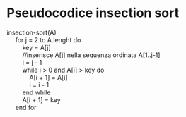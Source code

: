 # Pseudocodice insection sort


insection-sort(A) <br>&nbsp;&nbsp;&nbsp;&nbsp; 
    for j = 2 to A.lenght do<br>&nbsp;&nbsp;&nbsp;&nbsp;&nbsp;&nbsp;&nbsp;&nbsp;
        key = A[j] <br>&nbsp;&nbsp;&nbsp;&nbsp;&nbsp;&nbsp;&nbsp;&nbsp;
        //inserisce A[j] nella sequenza ordinata A[1..j-1]<br>&nbsp;&nbsp;&nbsp;&nbsp;&nbsp;&nbsp;&nbsp;&nbsp;
        i = j - 1 <br>&nbsp;&nbsp;&nbsp;&nbsp;&nbsp;&nbsp;&nbsp;&nbsp;
        while i > 0 and A[i] > key do<br>&nbsp;&nbsp;&nbsp;&nbsp;&nbsp;&nbsp;&nbsp;&nbsp;&nbsp;&nbsp;&nbsp;&nbsp;
        A[i + 1] = A[i] <br>&nbsp;&nbsp;&nbsp;&nbsp;&nbsp;&nbsp;&nbsp;&nbsp;&nbsp;&nbsp;&nbsp;&nbsp;
        i = i - 1 <br>&nbsp;&nbsp;&nbsp;&nbsp;&nbsp;&nbsp;&nbsp;&nbsp;
        end while<br>&nbsp;&nbsp;&nbsp;&nbsp;&nbsp;&nbsp;&nbsp;&nbsp; 
        A[i + 1] = key<br>&nbsp;&nbsp;&nbsp;&nbsp;
        end for
